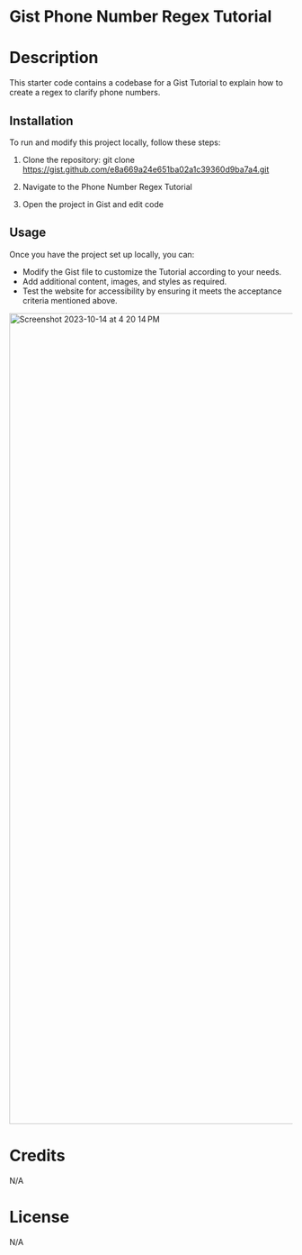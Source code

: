 # Gist Phone Number Regex Tutorial

# Description
This starter code contains a codebase for a Gist Tutorial to explain how to create a regex to clarify phone numbers.

## Installation

To run and modify this project locally, follow these steps:

1. Clone the repository:
git clone https://gist.github.com/e8a669a24e651ba02a1c39360d9ba7a4.git

2. Navigate to the Phone Number Regex Tutorial

3. Open the project in Gist and edit code

## Usage

Once you have the project set up locally, you can:

* Modify the Gist file to customize the Tutorial according to your needs.
* Add additional content, images, and styles as required.
* Test the website for accessibility by ensuring it meets the acceptance criteria mentioned above.

<img width="1440" alt="Screenshot 2023-10-14 at 4 20 14 PM" src="https://github.com/samxbrown/Sams_Regex_Tutorial/assets/135293566/0829f56c-bd35-4887-a5d9-cd617b8fa10f">

# Credits
N/A

# License
N/A
